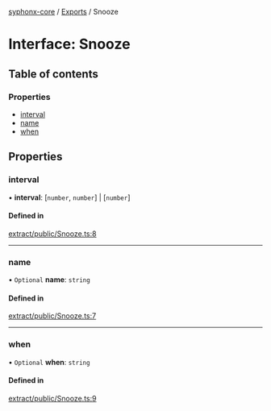[syphonx-core](../README.md) / [Exports](../modules.md) / Snooze

# Interface: Snooze

## Table of contents

### Properties

- [interval](Snooze.md#interval)
- [name](Snooze.md#name)
- [when](Snooze.md#when)

## Properties

### interval

• **interval**: [`number`, `number`] \| [`number`]

#### Defined in

[extract/public/Snooze.ts:8](https://github.com/dtempx/syphonx-core/blob/09d2037/extract/public/Snooze.ts#L8)

___

### name

• `Optional` **name**: `string`

#### Defined in

[extract/public/Snooze.ts:7](https://github.com/dtempx/syphonx-core/blob/09d2037/extract/public/Snooze.ts#L7)

___

### when

• `Optional` **when**: `string`

#### Defined in

[extract/public/Snooze.ts:9](https://github.com/dtempx/syphonx-core/blob/09d2037/extract/public/Snooze.ts#L9)
